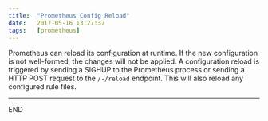 ```yaml
---
title:  "Prometheus Config Reload"
date:   2017-05-16 13:27:37
tags:   [prometheus]
---
```

Prometheus can reload its configuration at runtime.
If the new configuration is not well-formed, the changes will not be applied.
A configuration reload is triggered by sending a SIGHUP to the Prometheus process
or sending a HTTP POST request to the `/-/reload` endpoint.
This will also reload any configured rule files.

---
END
